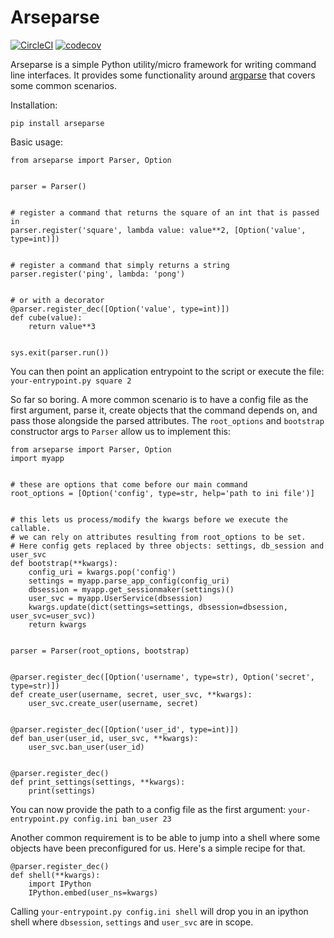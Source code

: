 # Arseparse
[![CircleCI](https://img.shields.io/circleci/project/github/sgarcez/arseparse/master.svg)](https://circleci.com/gh/sgarcez/arseparse) [![codecov](https://img.shields.io/codecov/c/github/sgarcez/arseparse.svg)](https://codecov.io/gh/sgarcez/arseparse/)


Arseparse is a simple Python utility/micro framework for writing command line interfaces. It provides some functionality around [argparse](https://docs.python.org/3/library/argparse.html) that covers some common scenarios.

Installation:
```
pip install arseparse
```

Basic usage:
```
from arseparse import Parser, Option


parser = Parser()


# register a command that returns the square of an int that is passed in
parser.register('square', lambda value: value**2, [Option('value', type=int)])


# register a command that simply returns a string
parser.register('ping', lambda: 'pong')


# or with a decorator
@parser.register_dec([Option('value', type=int)])
def cube(value):
    return value**3


sys.exit(parser.run())
```
You can then point an application entrypoint to the script or execute the file: `your-entrypoint.py square 2`

So far so boring. A more common scenario is to have a config file as the first argument, parse it, create objects that the command depends on, and pass those alongside the parsed attributes.
The `root_options` and `bootstrap` constructor args to `Parser` allow us to implement this:
```
from arseparse import Parser, Option
import myapp


# these are options that come before our main command
root_options = [Option('config', type=str, help='path to ini file')]


# this lets us process/modify the kwargs before we execute the callable.
# we can rely on attributes resulting from root_options to be set.
# Here config gets replaced by three objects: settings, db_session and user_svc
def bootstrap(**kwargs):
    config_uri = kwargs.pop('config')
    settings = myapp.parse_app_config(config_uri)
    dbsession = myapp.get_sessionmaker(settings)()
    user_svc = myapp.UserService(dbsession)
    kwargs.update(dict(settings=settings, dbsession=dbsession, user_svc=user_svc))
    return kwargs


parser = Parser(root_options, bootstrap)


@parser.register_dec([Option('username', type=str), Option('secret', type=str)])
def create_user(username, secret, user_svc, **kwargs):
    user_svc.create_user(username, secret)
    
 
@parser.register_dec([Option('user_id', type=int)])
def ban_user(user_id, user_svc, **kwargs):
    user_svc.ban_user(user_id)


@parser.register_dec()
def print_settings(settings, **kwargs):
    print(settings)

```
You can now provide the path to a config file as the first argument: `your-entrypoint.py config.ini ban_user 23`

Another common requirement is to be able to jump into a shell where some objects have been preconfigured for us.
Here's a simple recipe for that.

```
@parser.register_dec()
def shell(**kwargs):
    import IPython
    IPython.embed(user_ns=kwargs)

```

Calling `your-entrypoint.py config.ini shell` will drop you in an ipython shell where `dbsession`, `settings` and `user_svc` are in scope.
